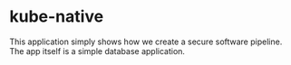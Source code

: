 # kube-native

This application simply shows how we create a secure software pipeline. The app itself is a simple database application.
